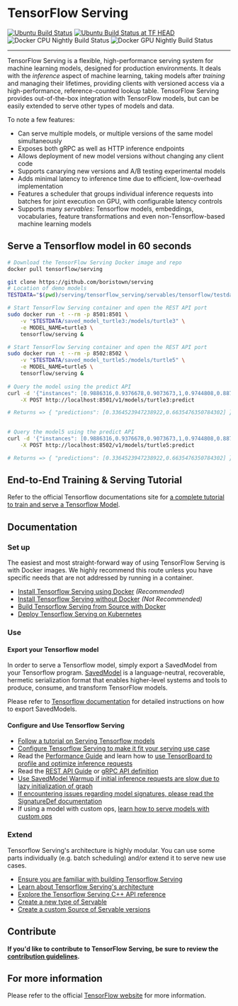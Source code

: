 # TensorFlow Serving

[![Ubuntu Build Status](https://storage.googleapis.com/tensorflow-serving-kokoro-build-badges/ubuntu.svg)](https://storage.googleapis.com/tensorflow-serving-kokoro-build-badges/ubuntu.html)
[![Ubuntu Build Status at TF HEAD](https://storage.googleapis.com/tensorflow-serving-kokoro-build-badges/ubuntu-tf-head.svg)](https://storage.googleapis.com/tensorflow-serving-kokoro-build-badges/ubuntu-tf-head.html)
![Docker CPU Nightly Build Status](https://storage.googleapis.com/tensorflow-serving-kokoro-build-badges/docker-cpu-nightly.svg)
![Docker GPU Nightly Build Status](https://storage.googleapis.com/tensorflow-serving-kokoro-build-badges/docker-gpu-nightly.svg)

----
TensorFlow Serving is a flexible, high-performance serving system for
machine learning models, designed for production environments. It deals with
the *inference* aspect of machine learning, taking models after *training* and
managing their lifetimes, providing clients with versioned access via
a high-performance, reference-counted lookup table.
TensorFlow Serving provides out-of-the-box integration with TensorFlow models,
but can be easily extended to serve other types of models and data.

To note a few features:

-   Can serve multiple models, or multiple versions of the same model
    simultaneously
-   Exposes both gRPC as well as HTTP inference endpoints
-   Allows deployment of new model versions without changing any client code
-   Supports canarying new versions and A/B testing experimental models
-   Adds minimal latency to inference time due to efficient, low-overhead
    implementation
-   Features a scheduler that groups individual inference requests into batches
    for joint execution on GPU, with configurable latency controls
-   Supports many *servables*: Tensorflow models, embeddings, vocabularies,
    feature transformations and even non-Tensorflow-based machine learning
    models

## Serve a Tensorflow model in 60 seconds
```bash
# Download the TensorFlow Serving Docker image and repo
docker pull tensorflow/serving

git clone https://github.com/boristown/serving
# Location of demo models
TESTDATA="$(pwd)/serving/tensorflow_serving/servables/tensorflow/testdata"

# Start TensorFlow Serving container and open the REST API port
sudo docker run -t --rm -p 8501:8501 \
    -v "$TESTDATA/saved_model_turtle3:/models/turtle3" \
    -e MODEL_NAME=turtle3 \
    tensorflow/serving &

# Start TensorFlow Serving container and open the REST API port
sudo docker run -t --rm -p 8502:8502 \
    -v "$TESTDATA/saved_model_turtle5:/models/turtle5" \
    -e MODEL_NAME=turtle5 \
    tensorflow/serving &
    
# Query the model using the predict API
curl -d '{"instances": [0.9886316,0.9376678,0.9073673,1,0.9744808,0.8876629,0.9255857,0.922936,0.8919353,0.9329572,0.9157184,0.8919353,0.9150993,0.8998816,0.8841003,0.908493,0.9043286,0.8302168,0.8789388,0.8744934,0.8035839,0.925446,0.8449121,0.8070306,0.9423656,0.9183222,0.8552668,0.9036983,0.887709,0.8668583,0.9048287,0.9003055,0.865847,0.9194415,0.8740678,0.837139,0.9180428,0.899599,0.8707513,0.9053923,0.8963125,0.8013325,0.8473968,0.8161358,0.7889726,0.8561385,0.8224531,0.779869,0.9467762,0.7966362,0.7186664,0.9114476,0.9060623,0.822523,0.8538125,0.8406636,0.7870039,0.8169106,0.8070306,0.7665517,0.841397,0.806132,0.7658135,0.8278527,0.7781956,0.7252822,0.8449121,0.7951581,0.6206492,0.6611821,0.6212351,0.5748088,0.5884674,0.5816929,0.5541534,0.5695013,0.5547805,0.539131,0.5766378,0.5644875,0.5400693,0.569225,0.554536,0.5099292,0.5369384,0.5271934,0.4864001,0.4979345,0.4872686,0.4827819,0.5088544,0.4966723,0.4749992,0.4941272,0.4890626,0.4765138,0.4899501,0.4851141,0.4732257,0.4959499,0.4818912,0.4593592,0.5054504,0.4928619,0.4872321,0.5067586,0.5024688,0.4741212,0.5179596,0.5004191,0.4946512,0.5212333,0.5118598,0.4865065,0.5111454,0.4993935,0.4910536,0.5134315,0.5098578,0.4788857,0.53597,0.4998539,0.4865065,0.5439654,0.5351428,0.5011383,0.5249611,0.5032086,0.4930429,0.5249945,0.5199346,0.4684088,0.4823834,0.4699647,0.4392086,0.4917601,0.4815451,0.4655082,0.479324,0.4679309,0.4649017,0.5029721,0.4728415,0.4451719,0.508675,0.4982409,0.474561,0.4922046,0.4820912,0.4686279,0.4989792,0.4900279,0.4577953,0.4898025,0.4774759,0.4445384,0.4914886,0.457273,0.427406,0.5088544,0.4861604,0.4644238,0.5177817,0.5013241,0.4564791,0.5764092,0.5111977,0.4932064,0.5832536,0.5679819,0.5601007,0.5953658,0.5787494,0.5063824,0.5323548,0.5092131,0.5076017,0.5280079,0.5217477,0.4870495,0.5346316,0.5118058,0.4977185,0.543913,0.5268393,0.5063459,0.5559824,0.5397882,0.5018576,0.5601531,0.5504732,0.5247119,0.549862,0.5330265,0.4386291,0.5420015,0.517026,0.5022179,0.5442099,0.5411013,0.5203792,0.5521482,0.5388913,0.4993395,0.6253138,0.5040501,0.4699123,0.6318438,0.6129141,0.5725369,0.6090752,0.5914347,0.5580511,0.5962152,0.5935622,0.5700363,0.5985919,0.5872036,0.5257407,0.5863844,0.5737085,0.5536501,0.6073558,0.5654226,0.5654226,0.610104,0.5946339,0.5376084,0.5773888,0.5751184,0.5268393,0.6712812,0.5491745,0.4819642,0.6948214,0.6670485,0.5306878,0.5803751,0.5358652,0.5272998,0.587699,0.5802386,0.5131998,0.5651447,0.5314547,0.5183168,0.5671341,0.5600325,0.4761677,0.495553,0.4928984,0.4212284,0.4569046,0.4256199,0.3989441,0.4477184,0.4362191,0.3826277,0.5090337,0.3999395,0.39571,0.5097498,0.4866145,0.4678579,0.5034754,0.4842187,0.4424538,0.5556505,0.4649747,0.4199249,0.6034533,0.5448068,0.5092131,0.6094134,0.5910093,0.5370448,0.6204984,0.5816818,0.5356715,0.610339,0.5736736,0.5143413,0.5584162,0.5247039,0.4950116,0.6045012,0.5110374,0.4783571,0.6196109,0.5946767,0.5029721,0.5282555,0.5111803,0.4169385,0.4485155,0.4191883,0.3644522,0.4805067,0.3700471,0.299471,0.5547631,0.4022495,0.279249,0.6131158,0.551067,0.5381339,0.6340046,0.5949228,0.5799973,0.6373228,0.6264489,0.4598021,0.5300242,0.4824135,0.4383814,0.4773727,0.4581605,0.4091828,0.4473644,0.429435,0.3626153,0.4906741,0.4358079,0.4052629,0.4551932,0.4511684,0.4087272,0.4673435,0.4213411,0.3838835,0.5342442,0.3849092,0.3427553,0.4392086,0.4129996,0.1958351,0.2114481,0.2056595,0.1851502,0.2114481,0.2114275,0.1759036,0.1942792,0.1942792,0.1450285,0.1947333,0.1594444,0.1397845,0.1760354,0.152762,0.1330909,0.2106352,0.1506774,0.04602221,0.0746159,0.06739682,0.0001,0.02623522,0.0001,0.0001]}' \
    -X POST http://localhost:8501/v1/models/turtle3:predict

# Returns => { "predictions": [0.3364523947238922,0.6635476350784302] }

    
# Query the model5 using the predict API
curl -d '{"instances": [0.9886316,0.9376678,0.9073673,1,0.9744808,0.8876629,0.9255857,0.922936,0.8919353,0.9329572,0.9157184,0.8919353,0.9150993,0.8998816,0.8841003,0.908493,0.9043286,0.8302168,0.8789388,0.8744934,0.8035839,0.925446,0.8449121,0.8070306,0.9423656,0.9183222,0.8552668,0.9036983,0.887709,0.8668583,0.9048287,0.9003055,0.865847,0.9194415,0.8740678,0.837139,0.9180428,0.899599,0.8707513,0.9053923,0.8963125,0.8013325,0.8473968,0.8161358,0.7889726,0.8561385,0.8224531,0.779869,0.9467762,0.7966362,0.7186664,0.9114476,0.9060623,0.822523,0.8538125,0.8406636,0.7870039,0.8169106,0.8070306,0.7665517,0.841397,0.806132,0.7658135,0.8278527,0.7781956,0.7252822,0.8449121,0.7951581,0.6206492,0.6611821,0.6212351,0.5748088,0.5884674,0.5816929,0.5541534,0.5695013,0.5547805,0.539131,0.5766378,0.5644875,0.5400693,0.569225,0.554536,0.5099292,0.5369384,0.5271934,0.4864001,0.4979345,0.4872686,0.4827819,0.5088544,0.4966723,0.4749992,0.4941272,0.4890626,0.4765138,0.4899501,0.4851141,0.4732257,0.4959499,0.4818912,0.4593592,0.5054504,0.4928619,0.4872321,0.5067586,0.5024688,0.4741212,0.5179596,0.5004191,0.4946512,0.5212333,0.5118598,0.4865065,0.5111454,0.4993935,0.4910536,0.5134315,0.5098578,0.4788857,0.53597,0.4998539,0.4865065,0.5439654,0.5351428,0.5011383,0.5249611,0.5032086,0.4930429,0.5249945,0.5199346,0.4684088,0.4823834,0.4699647,0.4392086,0.4917601,0.4815451,0.4655082,0.479324,0.4679309,0.4649017,0.5029721,0.4728415,0.4451719,0.508675,0.4982409,0.474561,0.4922046,0.4820912,0.4686279,0.4989792,0.4900279,0.4577953,0.4898025,0.4774759,0.4445384,0.4914886,0.457273,0.427406,0.5088544,0.4861604,0.4644238,0.5177817,0.5013241,0.4564791,0.5764092,0.5111977,0.4932064,0.5832536,0.5679819,0.5601007,0.5953658,0.5787494,0.5063824,0.5323548,0.5092131,0.5076017,0.5280079,0.5217477,0.4870495,0.5346316,0.5118058,0.4977185,0.543913,0.5268393,0.5063459,0.5559824,0.5397882,0.5018576,0.5601531,0.5504732,0.5247119,0.549862,0.5330265,0.4386291,0.5420015,0.517026,0.5022179,0.5442099,0.5411013,0.5203792,0.5521482,0.5388913,0.4993395,0.6253138,0.5040501,0.4699123,0.6318438,0.6129141,0.5725369,0.6090752,0.5914347,0.5580511,0.5962152,0.5935622,0.5700363,0.5985919,0.5872036,0.5257407,0.5863844,0.5737085,0.5536501,0.6073558,0.5654226,0.5654226,0.610104,0.5946339,0.5376084,0.5773888,0.5751184,0.5268393,0.6712812,0.5491745,0.4819642,0.6948214,0.6670485,0.5306878,0.5803751,0.5358652,0.5272998,0.587699,0.5802386,0.5131998,0.5651447,0.5314547,0.5183168,0.5671341,0.5600325,0.4761677,0.495553,0.4928984,0.4212284,0.4569046,0.4256199,0.3989441,0.4477184,0.4362191,0.3826277,0.5090337,0.3999395,0.39571,0.5097498,0.4866145,0.4678579,0.5034754,0.4842187,0.4424538,0.5556505,0.4649747,0.4199249,0.6034533,0.5448068,0.5092131,0.6094134,0.5910093,0.5370448,0.6204984,0.5816818,0.5356715,0.610339,0.5736736,0.5143413,0.5584162,0.5247039,0.4950116,0.6045012,0.5110374,0.4783571,0.6196109,0.5946767,0.5029721,0.5282555,0.5111803,0.4169385,0.4485155,0.4191883,0.3644522,0.4805067,0.3700471,0.299471,0.5547631,0.4022495,0.279249,0.6131158,0.551067,0.5381339,0.6340046,0.5949228,0.5799973,0.6373228,0.6264489,0.4598021,0.5300242,0.4824135,0.4383814,0.4773727,0.4581605,0.4091828,0.4473644,0.429435,0.3626153,0.4906741,0.4358079,0.4052629,0.4551932,0.4511684,0.4087272,0.4673435,0.4213411,0.3838835,0.5342442,0.3849092,0.3427553,0.4392086,0.4129996,0.1958351,0.2114481,0.2056595,0.1851502,0.2114481,0.2114275,0.1759036,0.1942792,0.1942792,0.1450285,0.1947333,0.1594444,0.1397845,0.1760354,0.152762,0.1330909,0.2106352,0.1506774,0.04602221,0.0746159,0.06739682,0.0001,0.02623522,0.0001,0.0001]}' \
    -X POST http://localhost:8502/v1/models/turtle5:predict

# Returns => { "predictions": [0.3364523947238922,0.6635476350784302] }
```

## End-to-End Training & Serving Tutorial

Refer to the official Tensorflow documentations site for [a complete tutorial to train and serve a Tensorflow Model](https://www.tensorflow.org/tfx/tutorials/serving/rest_simple).


## Documentation

### Set up

The easiest and most straight-forward way of using TensorFlow Serving is with
Docker images. We highly recommend this route unless you have specific needs
that are not addressed by running in a container.

*   [Install Tensorflow Serving using Docker](tensorflow_serving/g3doc/docker.md)
    *(Recommended)*
*   [Install Tensorflow Serving without Docker](tensorflow_serving/g3doc/setup.md)
    *(Not Recommended)*
*   [Build Tensorflow Serving from Source with Docker](tensorflow_serving/g3doc/building_with_docker.md)
*   [Deploy Tensorflow Serving on Kubernetes](tensorflow_serving/g3doc/serving_kubernetes.md)

### Use

#### Export your Tensorflow model

In order to serve a Tensorflow model, simply export a SavedModel from your
Tensorflow program.
[SavedModel](https://github.com/tensorflow/tensorflow/blob/master/tensorflow/python/saved_model/README.md)
is a language-neutral, recoverable, hermetic serialization format that enables
higher-level systems and tools to produce, consume, and transform TensorFlow
models.

Please refer to [Tensorflow documentation](https://www.tensorflow.org/guide/saved_model#save_and_restore_models)
for detailed instructions on how to export SavedModels.

#### Configure and Use Tensorflow Serving

* [Follow a tutorial on Serving Tensorflow models](tensorflow_serving/g3doc/serving_basic.md)
* [Configure Tensorflow Serving to make it fit your serving use case](tensorflow_serving/g3doc/serving_config.md)
* Read the [Performance Guide](tensorflow_serving/g3doc/performance.md)
and learn how to [use TensorBoard to profile and optimize inference requests](tensorflow_serving/g3doc/tensorboard.md)
* Read the [REST API Guide](tensorflow_serving/g3doc/api_rest.md)
or [gRPC API definition](https://github.com/tensorflow/serving/tree/master/tensorflow_serving/apis)
* [Use SavedModel Warmup if initial inference requests are slow due to lazy initialization of graph](tensorflow_serving/g3doc/saved_model_warmup.md)
* [If encountering issues regarding model signatures, please read the SignatureDef documentation](tensorflow_serving/g3doc/signature_defs.md)
* If using a model with custom ops, [learn how to serve models with custom ops](tensorflow_serving/g3doc/custom_op.md)

### Extend

Tensorflow Serving's architecture is highly modular. You can use some parts
individually (e.g. batch scheduling) and/or extend it to serve new use cases.

* [Ensure you are familiar with building Tensorflow Serving](tensorflow_serving/g3doc/building_with_docker.md)
* [Learn about Tensorflow Serving's architecture](tensorflow_serving/g3doc/architecture.md)
* [Explore the Tensorflow Serving C++ API reference](https://www.tensorflow.org/tfx/serving/api_docs/cc/)
* [Create a new type of Servable](tensorflow_serving/g3doc/custom_servable.md)
* [Create a custom Source of Servable versions](tensorflow_serving/g3doc/custom_source.md)

## Contribute


**If you'd like to contribute to TensorFlow Serving, be sure to review the
[contribution guidelines](CONTRIBUTING.md).**


## For more information

Please refer to the official [TensorFlow website](http://tensorflow.org) for
more information.
